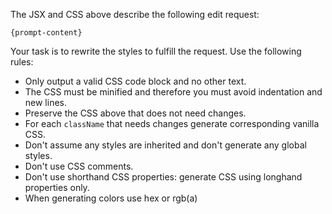 The JSX and CSS above describe the following edit request:

```
{prompt-content}
```

Your task is to rewrite the styles to fulfill the request. Use the following rules:

- Only output a valid CSS code block and no other text.
- The CSS must be minified and therefore you must avoid indentation and new lines.
- Preserve the CSS above that does not need changes.
- For each `className` that needs changes generate corresponding vanilla CSS.
- Don't assume any styles are inherited and don't generate any global styles.
- Don't use CSS comments.
- Don't use shorthand CSS properties: generate CSS using longhand properties only.
- When generating colors use hex or rgb(a)

